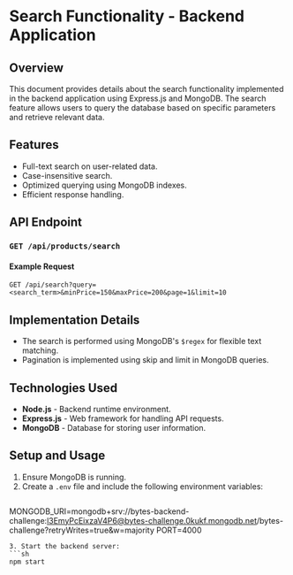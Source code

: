 # Search Functionality - Backend Application

## Overview
This document provides details about the search functionality implemented in the backend application using Express.js and MongoDB. The search feature allows users to query the database based on specific parameters and retrieve relevant data.

## Features
- Full-text search on user-related data.
- Case-insensitive search.
- Optimized querying using MongoDB indexes.
- Efficient response handling.

## API Endpoint
### `GET /api/products/search`


#### Example Request
```
GET /api/search?query=<search_term>&minPrice=150&maxPrice=200&page=1&limit=10
```


## Implementation Details
- The search is performed using MongoDB's `$regex` for flexible text matching.
- Pagination is implemented using skip and limit in MongoDB queries.

## Technologies Used
- **Node.js** - Backend runtime environment.
- **Express.js** - Web framework for handling API requests.
- **MongoDB** - Database for storing user information.

## Setup and Usage
1. Ensure MongoDB is running.
2. Create a `.env` file and include the following environment variables:
   ```sh
MONGODB_URI=mongodb+srv://bytes-backend-challenge:l3EmyPcEixzaV4P6@bytes-challenge.0kukf.mongodb.net/bytes-challenge?retryWrites=true&w=majority
PORT=4000
   ```
3. Start the backend server:
   ```sh
   npm start
   ```



